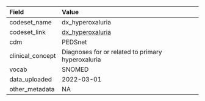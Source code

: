 |Field            |Value                                             |
|:----------------|:-------------------------------------------------|
|codeset_name     |dx_hyperoxaluria                                  |
|codeset_link     |[dx_hyperoxaluria](https://github.com/PEDSnet/Variable-Dictionary/blob/main/condition/dx_hyperoxaluria.csv)|
|cdm              |PEDSnet                                           |
|clinical_concept |Diagnoses for or related to primary hyperoxaluria |
|vocab            |SNOMED                                            |
|data_uploaded    |2022-03-01                                        |
|other_metadata   |NA                                                |
